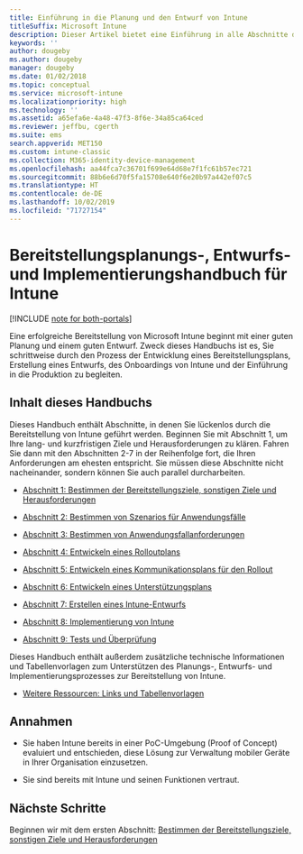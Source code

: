 ```yaml
---
title: Einführung in die Planung und den Entwurf von Intune
titleSuffix: Microsoft Intune
description: Dieser Artikel bietet eine Einführung in alle Abschnitte der Planung, des Entwurfs und der Implementierung von Microsoft Intune. Tools zum Bestimmen von Zielen, Anwendungsfallszenarien und Anforderungen, Erstellen von Rollout- und Kommunikationsplänen sowie von Support-, Test- und Überprüfungsplänen.
keywords: ''
author: dougeby
ms.author: dougeby
manager: dougeby
ms.date: 01/02/2018
ms.topic: conceptual
ms.service: microsoft-intune
ms.localizationpriority: high
ms.technology: ''
ms.assetid: a65efa6e-4a48-47f3-8f6e-34a85ca64ced
ms.reviewer: jeffbu, cgerth
ms.suite: ems
search.appverid: MET150
ms.custom: intune-classic
ms.collection: M365-identity-device-management
ms.openlocfilehash: aa44fca7c36701f699e64d68e7f1fc61b57ec721
ms.sourcegitcommit: 88b6e6d70f5fa15708e640f6e20b97a442ef07c5
ms.translationtype: HT
ms.contentlocale: de-DE
ms.lasthandoff: 10/02/2019
ms.locfileid: "71727154"
---
```

# <a name="intune-deployment-planning-design-and-implementation-guide"></a>Bereitstellungsplanungs-, Entwurfs- und Implementierungshandbuch für Intune

[!INCLUDE [note for both-portals](../../intune-classic/includes/note-for-both-portals.md)]

Eine erfolgreiche Bereitstellung von Microsoft Intune beginnt mit einer guten Planung und einem guten Entwurf. Zweck dieses Handbuchs ist es, Sie schrittweise durch den Prozess der Entwicklung eines Bereitstellungsplans, Erstellung eines Entwurfs, des Onboardings von Intune und der Einführung in die Produktion zu begleiten.

## <a name="whats-included-in-this-guide"></a>Inhalt dieses Handbuchs

Dieses Handbuch enthält Abschnitte, in denen Sie lückenlos durch die Bereitstellung von Intune geführt werden. Beginnen Sie mit Abschnitt 1, um Ihre lang- und kurzfristigen Ziele und Herausforderungen zu klären. Fahren Sie dann mit den Abschnitten 2-7 in der Reihenfolge fort, die Ihren Anforderungen am ehesten entspricht. Sie müssen diese Abschnitte nicht nacheinander, sondern können Sie auch parallel durcharbeiten.

- [Abschnitt 1: Bestimmen der Bereitstellungsziele, sonstigen Ziele und Herausforderungen](planning-guide-deployment-goals.md)

- [Abschnitt 2: Bestimmen von Szenarios für Anwendungsfälle](planning-guide-scenarios.md)

- [Abschnitt 3: Bestimmen von Anwendungsfallanforderungen](planning-guide-requirements.md)

- [Abschnitt 4: Entwickeln eines Rolloutplans](planning-guide-rollout-plan.md)

- [Abschnitt 5: Entwickeln eines Kommunikationsplans für den Rollout](planning-guide-communication-plan.md)

- [Abschnitt 6: Entwickeln eines Unterstützungsplans](planning-guide-support-plan.md)

- [Abschnitt 7: Erstellen eines Intune-Entwurfs](planning-guide-design.md)

- [Abschnitt 8: Implementierung von Intune](planning-guide-onboarding.md)

- [Abschnitt 9: Tests und Überprüfung](planning-guide-test-validation.md)

Dieses Handbuch enthält außerdem zusätzliche technische Informationen und Tabellenvorlagen zum Unterstützen des Planungs-, Entwurfs- und Implementierungsprozesses zur Bereitstellung von Intune.

- [Weitere Ressourcen: Links und Tabellenvorlagen](planning-guide-resources.md)

## <a name="assumptions"></a>Annahmen

- Sie haben Intune bereits in einer PoC-Umgebung (Proof of Concept) evaluiert und entschieden, diese Lösung zur Verwaltung mobiler Geräte in Ihrer Organisation einzusetzen.

- Sie sind bereits mit Intune und seinen Funktionen vertraut.

## <a name="next-steps"></a>Nächste Schritte

Beginnen wir mit dem ersten Abschnitt: [Bestimmen der Bereitstellungsziele, sonstigen Ziele und Herausforderungen](planning-guide-deployment-goals.md)
